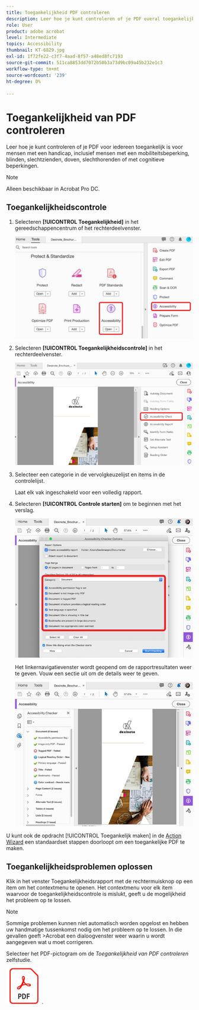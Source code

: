 ```yaml
---
title: Toegankelijkheid PDF controleren
description: Leer hoe je kunt controleren of je PDF overal toegankelijk is voor mensen met een handicap
role: User
product: adobe acrobat
level: Intermediate
topics: Accessibility
thumbnail: KT-6829.jpg
exl-id: 1f72fe22-c3f7-4aad-8f57-a48ed8fc7193
source-git-commit: 511ca8853dd7072b50b3a73d9bc09a45b232e1c3
workflow-type: tm+mt
source-wordcount: '239'
ht-degree: 0%

---
```


# Toegankelijkheid van PDF controleren

Leer hoe je kunt controleren of je PDF voor iedereen toegankelijk is voor mensen met een handicap, inclusief mensen met een mobiliteitsbeperking, blinden, slechtzienden, doven, slechthorenden of met cognitieve beperkingen.

>[!NOTE]
>
>Alleen beschikbaar in Acrobat Pro DC.

## Toegankelijkheidscontrole

1. Selecteren **[!UICONTROL Toegankelijkheid]** in het gereedschappencentrum of het rechterdeelvenster.

   ![Toegankelijkheidsstap 1](../assets/Accessibility_1.png)

1. Selecteren **[!UICONTROL Toegankelijkheidscontrole]** in het rechterdeelvenster.

   ![Toegankelijkheidsstap 2](../assets/Accessibility_2.png)

1. Selecteer een categorie in de vervolgkeuzelijst en items in de controlelijst.

   Laat elk vak ingeschakeld voor een volledig rapport.

1. Selecteren **[!UICONTROL Controle starten]** om te beginnen met het verslag.

   ![Toegankelijkheidsstap 3](../assets/Accessibility_3.png)

   Het linkernavigatievenster wordt geopend om de rapportresultaten weer te geven. Vouw een sectie uit om de details weer te geven.

   ![Toegankelijkheidsstap 4](../assets/Accessibility_4.png)

U kunt ook de opdracht [!UICONTROL Toegankelijk maken] in de [Action Wizard](https://experienceleague.adobe.com/docs/document-cloud-learn/acrobat-learning/advanced-tasks/action.html) een standaardset stappen doorloopt om een toegankelijke PDF te maken.

## Toegankelijkheidsproblemen oplossen

Klik in het venster Toegankelijkheidsrapport met de rechtermuisknop op een item om het contextmenu te openen. Het contextmenu voor elk item waarvoor de toegankelijkheidscontrole is mislukt, geeft u de mogelijkheid het probleem op te lossen.

>[!NOTE]
>
>Sommige problemen kunnen niet automatisch worden opgelost en hebben uw handmatige tussenkomst nodig om het probleem op te lossen. In die gevallen geeft >Acrobat een dialoogvenster weer waarin u wordt aangegeven wat u moet corrigeren.

Selecteer het PDF-pictogram om de *Toegankelijkheid van PDF controleren* zelfstudie.

[![Zelfstudie over toegankelijkheid downloaden](../assets/acrobat_PDF_96.png)](../assets/AcrobatDCAccessible.pdf).
